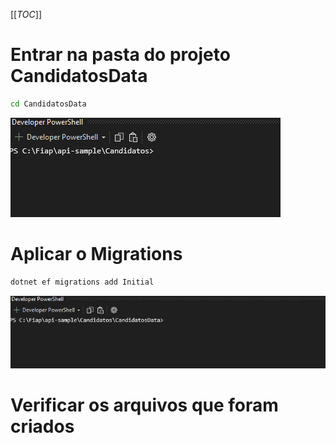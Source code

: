 [[_TOC_]]

# Entrar na pasta do projeto CandidatosData
```bash
cd CandidatosData
```
![gifanimation.gif](/.attachments/gifanimation-96f7da96-4319-41a4-b1f3-630daa1a06b8.gif)

# Aplicar o Migrations
```bash
dotnet ef migrations add Initial
```
![gifanimation.gif](/.attachments/gifanimation-06df4374-0390-4136-a3c5-54d25e3a4510.gif)

# Verificar os arquivos que foram criados
